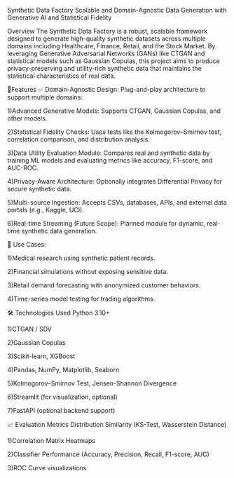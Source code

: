 Synthetic Data Factory Scalable and Domain-Agnostic Data Generation with Generative AI and Statistical Fidelity

Overview The Synthetic Data Factory is a robust, scalable framework designed to generate high-quality synthetic datasets across multiple domains including Healthcare, Finance, Retail, and the Stock Market. By leveraging Generative Adversarial Networks (GANs) like CTGAN and statistical models such as Gaussian Copulas, this project aims to produce privacy-preserving and utility-rich synthetic data that maintains the statistical characteristics of real data.

🎯Features ✅ Domain-Agnostic Design: Plug-and-play architecture to support multiple domains:

1)Advanced Generative Models: Supports CTGAN, Gaussian Copulas, and other models.

2)Statistical Fidelity Checks: Uses tests like the Kolmogorov–Smirnov test, correlation comparison, and distribution analysis.

3)Data Utility Evaluation Module: Compares real and synthetic data by training ML models and evaluating metrics like accuracy, F1-score, and AUC-ROC.

4)Privacy-Aware Architecture: Optionally integrates Differential Privacy for secure synthetic data.

5)Multi-source Ingestion: Accepts CSVs, databases, APIs, and external data portals (e.g., Kaggle, UCI).

6)Real-time Streaming (Future Scope): Planned module for dynamic, real-time synthetic data generation.

🧬 Use Cases:

1)Medical research using synthetic patient records.

2)Financial simulations without exposing sensitive data.

3)Retail demand forecasting with anonymized customer behaviors.

4)Time-series model testing for trading algorithms.

🛠️ Technologies Used Python 3.10+

1)CTGAN / SDV

2)Gaussian Copulas

3)Scikit-learn, XGBoost

4)Pandas, NumPy, Matplotlib, Seaborn

5)Kolmogorov–Smirnov Test, Jensen-Shannon Divergence

6)Streamlit (for visualization, optional)

7)FastAPI (optional backend support)

📈 Evaluation Metrics Distribution Similarity (KS-Test, Wasserstein Distance)

1)Correlation Matrix Heatmaps

2)Classifier Performance (Accuracy, Precision, Recall, F1-score, AUC)

3)ROC Curve visualizations
